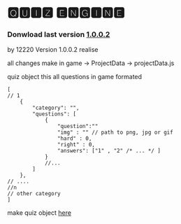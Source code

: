 # 🆀🆄🅸🆉 🅴🅽🅶🅸🅽🅴

### Donwload last version [1.0.0.2](https://github.com/12220user/quiz_game_engine_webapp/release/tag/last)

by 12220
Version 1.0.0.2 realise

all changes make in game -> ProjectData -> projectData.js

quiz object this all questions in game formated 
```
[
// 1
    {
        "category": "",
        "questions": [
            {
                "question":""
                "img" : "" // path to png, jpg or gif
                "hard" : 0,
                "right" : 0,
                "answers": ["1" , "2" /* ... */ ]
            }
            //...
        ]
    },
// ....
//n
// other category
]
```

make quiz object [here](https://12220user.github.io/QUIZ_ENGINE/index.html)
